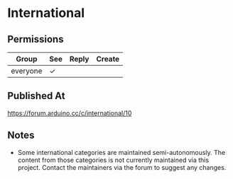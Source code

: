 # International

## Permissions

| Group    | See | Reply | Create |
| -------- | --- | ----- | ------ |
| everyone | ✓   |       |        |

## Published At

https://forum.arduino.cc/c/international/10

## Notes

- Some international categories are maintained semi-autonomously. The content from those categories is not currently maintained via this project. Contact the maintainers via the forum to suggest any changes.
